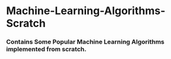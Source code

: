 # Machine-Learning-Algorithms-Scratch

### Contains Some Popular Machine Learning Algorithms implemented from scratch.
